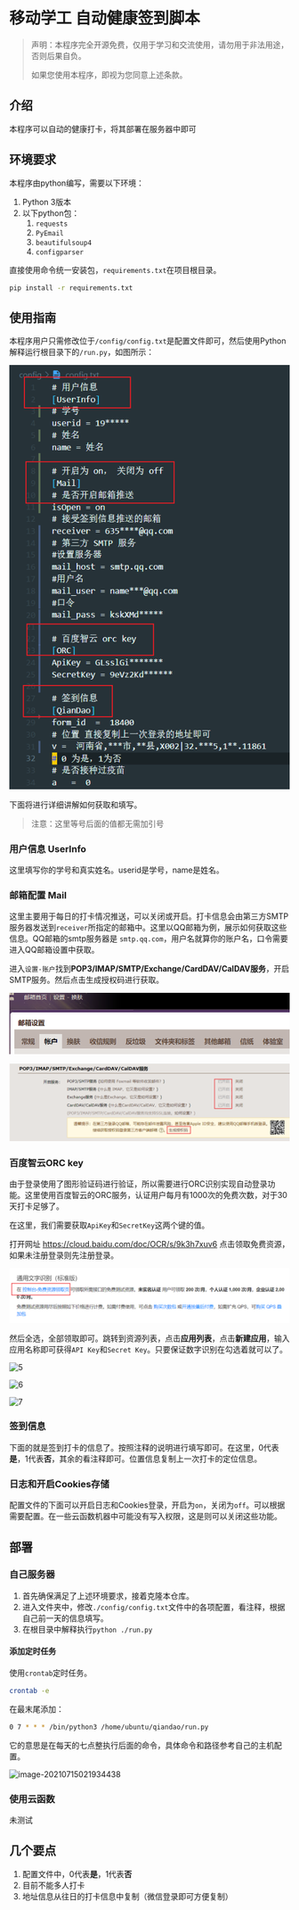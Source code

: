 # 移动学工 自动健康签到脚本

> 声明：本程序完全开源免费，仅用于学习和交流使用，请勿用于非法用途，否则后果自负。
>
> 如果您使用本程序，即视为您同意上述条款。

## 介绍

本程序可以自动的健康打卡，将其部署在服务器中即可

## 环境要求

本程序由python编写，需要以下环境：

1. Python 3版本
2. 以下python包：
   1. `requests`
   2. `PyEmail`
   3. `beautifulsoup4`
   4. `configparser`

直接使用命令统一安装包，`requirements.txt`在项目根目录。

~~~bash
pip install -r requirements.txt
~~~

## 使用指南

本程序用户只需修改位于`/config/config.txt`是配置文件即可，然后使用Python解释运行根目录下的`/run.py`，如图所示：

![1](./img/1.png)

下面将进行详细讲解如何获取和填写。

> 注意：这里等号后面的值都无需加引号

### 用户信息 UserInfo

这里填写你的学号和真实姓名。userid是学号，name是姓名。

### 邮箱配置 Mail

这里主要用于每日的打卡情况推送，可以关闭或开启。打卡信息会由第三方SMTP服务器发送到`receiver`所指定的邮箱中。这里以QQ邮箱为例，展示如何获取这些信息。QQ邮箱的smtp服务器是 `smtp.qq.com`，用户名就算你的账户名，口令需要进入QQ邮箱设置中获取。

进入`设置-账户`找到**POP3/IMAP/SMTP/Exchange/CardDAV/CalDAV服务**，开启SMTP服务。然后点击生成授权码进行获取。

![2](./img/2.png)

![3](.\img\3.png)

### 百度智云ORC key

由于登录使用了图形验证码进行验证，所以需要进行ORC识别实现自动登录功能。这里使用百度智云的ORC服务，认证用户每月有1000次的免费次数，对于30天打卡足够了。

在这里，我们需要获取`ApiKey`和`SecretKey`这两个键的值。

打开网址 https://cloud.baidu.com/doc/OCR/s/9k3h7xuv6 点击领取免费资源，如果未注册登录则先注册登录。

![4](.\img\4.png)

然后全选，全部领取即可。跳转到资源列表，点击**应用列表**，点击**新建应用**，输入应用名称即可获得`API Key`和`Secret Key`。只要保证数字识别在勾选着就可以了。

![5](C:\Users\95690\Documents\myDocumnets\project\htu_health_check_in\img\5.png)

![6](C:\Users\95690\Documents\myDocumnets\project\htu_health_check_in\img\6.png)

![7](C:\Users\95690\Documents\myDocumnets\project\htu_health_check_in\img\7.png)

### 签到信息

下面的就是签到打卡的信息了。按照注释的说明进行填写即可。在这里，0代表**是**，1代表**否**，其余的看注释即可。位置信息复制上一次打卡的定位信息。

### 日志和开启Cookies存储

配置文件的下面可以开启日志和Cookies登录，开启为`on`，关闭为`off`。可以根据需要配置。在一些云函数机器中可能没有写入权限，这是则可以关闭这些功能。

## 部署

### 自己服务器

1. 首先确保满足了上述环境要求，接着克隆本仓库。
2. 进入文件夹中，修改`./config/config.txt`文件中的各项配置，看注释，根据自己前一天的信息填写。
3. 在根目录中解释执行`python ./run.py`

#### 添加定时任务

使用`crontab`定时任务。

~~~bash
crontab -e
~~~

在最末尾添加：

~~~bash
0 7 * * * /bin/python3 /home/ubuntu/qiandao/run.py
~~~

它的意思是在每天的七点整执行后面的命令，具体命令和路径参考自己的主机配置。

![image-20210715021934438](https://cdn.jsdelivr.net/gh/easechen/blog-img/img/20210715021934.png)

### 使用云函数

未测试

## 几个要点

1. 配置文件中，0代表**是**，1代表**否**
2. 目前不能多人打卡
3. 地址信息从往日的打卡信息中复制（微信登录即可方便复制）